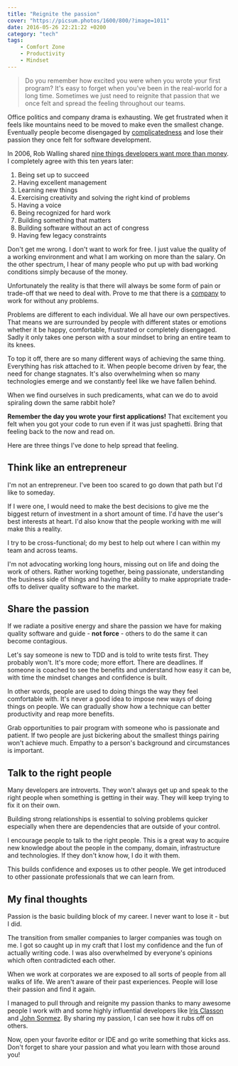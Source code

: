 ```yaml
---
title: "Reignite the passion"
cover: "https://picsum.photos/1600/800/?image=1011"
date: 2016-05-26 22:21:22 +0200
category: "tech"
tags:
    - Comfort Zone
    - Productivity
    - Mindset
---
```


> Do you remember how excited you were when you wrote your first program? It's easy to
> forget when you've been in the real-world for a long time. Sometimes we just need to
> reignite that passion that we once felt and spread the feeling throughout our teams.

Office politics and company drama is exhausting. We get frustrated when it
feels like mountains need to be moved to make even the smallest change.
Eventually people become disengaged by
[complicatedness](https://www.ted.com/talks/yves_morieux_as_work_gets_more_complex_6_rules_to_simplify)
and lose their passion they once felt for software development.

In 2006, Rob Walling shared
[nine things developers want more than money](http://www.softwarebyrob.com/2006/10/31/nine-things-developers-want-more-than-money/).
I completely agree with this ten years later:

1.  Being set up to succeed
2.  Having excellent management
3.  Learning new things
4.  Exercising creativity and solving the right kind of problems
5.  Having a voice
6.  Being recognized for hard work
7.  Building something that matters
8.  Building software without an act of congress
9.  Having few legacy constraints

Don't get me wrong. I don't want to work for free. I just value the quality of a
working environment and what I am working on more than the salary.
On the other spectrum, I hear of many people who put up with bad working
conditions simply because of the money.

Unfortunately the reality is that there will always be some form of pain or
trade-off that we need to deal with. Prove to me that there is a [company](blog/the-perfect-illusion/)
to work for without any problems.

Problems are different to each individual. We all have our own perspectives.
That means we are surrounded by people with different states or emotions
whether it be happy, comfortable, frustrated or completely disengaged.
Sadly it only takes one person with a sour mindset to bring an entire team
to its knees.

To top it off, there are so many different ways of achieving the same thing.
Everything has risk attached to it. When people become driven by fear,
the need for change stagnates. It's also overwhelming when so many technologies
emerge and we constantly feel like we have fallen behind.

When we find ourselves in such predicaments, what can we do to avoid
spiraling down the same rabbit hole?

**Remember the day you wrote your first applications!** That excitement you felt
when you got your code to run even if it was just spaghetti. Bring that feeling
back to the now and read on.

Here are three things I've done to help spread that feeling.

## Think like an entrepreneur

I'm not an entrepreneur. I've been too scared to go down that path but I'd like
to someday.

If I were one, I would need to make the best decisions to give me
the biggest return of investment in a short amount of time. I'd have the user's
best interests at heart. I'd also know that the people working with me will make
this a reality.

I try to be cross-functional; do my best to help out where I can within my team
and across teams.

I'm not advocating working long hours, missing out on life and doing the work
of others. Rather working together, being passionate, understanding the
business side of things and having the ability to
make appropriate trade-offs to deliver quality software to the market.

## Share the passion

If we radiate a positive energy and share the passion we have for making quality
software and guide - **not force** - others to do the same it can become
contagious.

Let's say someone is new to TDD and is told to write tests first.
They probably won't. It's more code; more effort. There are deadlines.
If someone is coached to see the benefits and understand how easy it can be,
with time the mindset changes and confidence is built.

In other words, people are used to doing things the way they feel comfortable
with. It's never a good idea to impose new ways of doing things on people.
We can gradually show how a technique can better productivity and
reap more benefits.

Grab opportunities to pair program with someone who is passionate and
patient. If two people are just bickering about the smallest things pairing
won't achieve much. Empathy to a person's background and circumstances is
important.

## Talk to the right people

Many developers are introverts. They won't always get up and speak to the right
people when something is getting in their way. They will keep trying to
fix it on their own.

Building strong relationships is essential to solving problems quicker
especially when there are dependencies that are outside of your control.

I encourage people to talk to the right people. This is a great way to
acquire new knowledge about the people in the company, domain, infrastructure
and technologies. If they don't know how, I do it with them.

This builds confidence and exposes us to other people. We get introduced to
other passionate professionals that we can learn from.

## My final thoughts

Passion is the basic building block of my career. I never want to lose it - but
I did.

The transition from smaller companies to larger companies was tough on me.
I got so caught up in my craft that I lost my confidence and the fun of
actually writing code. I was also overwhelmed by everyone's opinions
which often contradicted each other.

When we work at corporates we are exposed to all sorts of people from all
walks of life. We aren't aware of their past experiences. People will lose
their passion and find it again.

I managed to pull through and reignite my passion thanks to many awesome
people I work with and some highly influential
developers like [Iris Classon](http://irisclasson.com/) and [John Sonmez](https://simpleprogrammer.com/).
By sharing my passion, I can see how it rubs off on others.

Now, open your favorite editor or IDE and go write something that kicks ass.
Don't forget to share your passion and what you learn with those around you!

